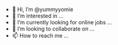 - 👋 Hi, I’m @yummyyomie
- 👀 I’m interested in ...
- 🌱 I’m currently looking for online jobs ...
- 💞️ I’m looking to collaborate on ...
- 📫 How to reach me ...
     

<!---I am highly analytical, data-driven
and detail oriented. I have the ability 
to break down problems, draw insights from 
complex data and design practical and 
scalable solutions. I possess great project 
management skills and work well in a team. 
I can also communicate concepts and ideas 
to different stakeholders which is an 
essential skill for the Operations department.

--->
